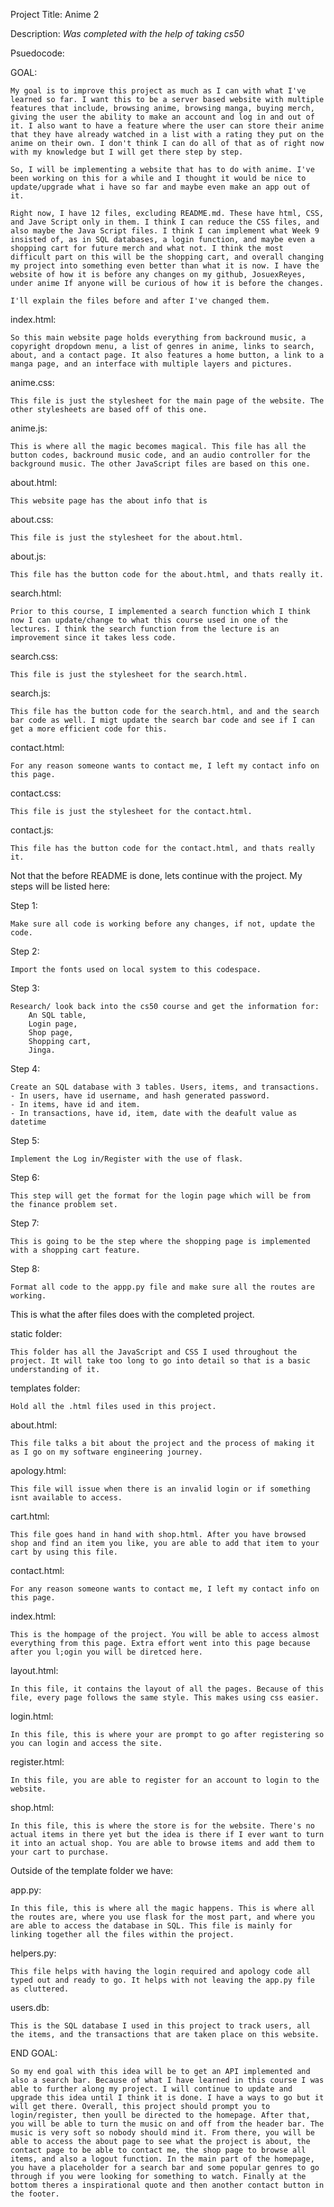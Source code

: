 Project Title: Anime 2

Description:
*Was completed with the help of taking cs50*

Psuedocode:

GOAL:

    My goal is to improve this project as much as I can with what I've learned so far. I want this to be a server based website with multiple features that include, browsing anime, browsing manga, buying merch, giving the user the ability to make an account and log in and out of it. I also want to have a feature where the user can store their anime that they have already watched in a list with a rating they put on the anime on their own. I don't think I can do all of that as of right now with my knowledge but I will get there step by step.

    So, I will be implementing a website that has to do with anime. I've been working on this for a while and I thought it would be nice to update/upgrade what i have so far and maybe even make an app out of it.

    Right now, I have 12 files, excluding README.md. These have html, CSS, and Jave Script only in them. I think I can reduce the CSS files, and also maybe the Java Script files. I think I can implement what Week 9 insisted of, as in SQL databases, a login function, and maybe even a shopping cart for future merch and what not. I think the most difficult part on this will be the shopping cart, and overall changing my project into something even better than what it is now. I have the website of how it is before any changes on my github, JosuexReyes, under anime If anyone will be curious of how it is before the changes.

    I'll explain the files before and after I've changed them.

index.html:

    So this main website page holds everything from backround music, a copyright dropdown menu, a list of genres in anime, links to search, about, and a contact page. It also features a home button, a link to a manga page, and an interface with multiple layers and pictures.

anime.css:

    This file is just the stylesheet for the main page of the website. The other stylesheets are based off of this one.

anime.js:

    This is where all the magic becomes magical. This file has all the button codes, backround music code, and an audio controller for the background music. The other JavaScript files are based on this one.

about.html:

    This website page has the about info that is

about.css:

    This file is just the stylesheet for the about.html.

about.js:

    This file has the button code for the about.html, and thats really it.

search.html:

    Prior to this course, I implemented a search function which I think now I can update/change to what this course used in one of the lectures. I think the search function from the lecture is an improvement since it takes less code.

search.css:

    This file is just the stylesheet for the search.html.

search.js:

    This file has the button code for the search.html, and and the search bar code as well. I migt update the search bar code and see if I can get a more efficient code for this.

contact.html:

    For any reason someone wants to contact me, I left my contact info on this page.

contact.css:

    This file is just the stylesheet for the contact.html.

contact.js:

    This file has the button code for the contact.html, and thats really it.


Not that the before README is done, lets continue with the project. My steps will be listed here:

Step 1:

    Make sure all code is working before any changes, if not, update the code.

Step 2:

    Import the fonts used on local system to this codespace.

Step 3:

    Research/ look back into the cs50 course and get the information for:
        An SQL table,
        Login page,
        Shop page,
        Shopping cart,
        Jinga.

Step 4:

    Create an SQL database with 3 tables. Users, items, and transactions.
    - In users, have id username, and hash generated password.
    - In items, have id and item.
    - In transactions, have id, item, date with the deafult value as datetime

Step 5:

    Implement the Log in/Register with the use of flask.

Step 6:

    This step will get the format for the login page which will be from the finance problem set.

Step 7:

    This is going to be the step where the shopping page is implemented with a shopping cart feature.

Step 8:

    Format all code to the appp.py file and make sure all the routes are working.


This is what the after files does with the completed project.

static folder:

    This folder has all the JavaScript and CSS I used throughout the project. It will take too long to go into detail so that is a basic understanding of it.

templates folder:

    Hold all the .html files used in this project.

about.html:

    This file talks a bit about the project and the process of making it as I go on my software engineering journey.
    
apology.html:

    This file will issue when there is an invalid login or if something isnt available to access.

cart.html:

    This file goes hand in hand with shop.html. After you have browsed shop and find an item you like, you are able to add that item to your cart by using this file.

contact.html:

    For any reason someone wants to contact me, I left my contact info on this page.

index.html:

    This is the hompage of the project. You will be able to access almost everything from this page. Extra effort went into this page because after you l;ogin you will be diretced here.

layout.html:

    In this file, it contains the layout of all the pages. Because of this file, every page follows the same style. This makes using css easier.

login.html:

    In this file, this is where your are prompt to go after registering so you can login and access the site.

register.html:

    In this file, you are able to register for an account to login to the website.

shop.html:

    In this file, this is where the store is for the website. There's no actual items in there yet but the idea is there if I ever want to turn it into an actual shop. You are able to browse items and add them to your cart to purchase.

Outside of the template folder we have:

app.py:

    In this file, this is where all the magic happens. This is where all the routes are, where you use flask for the most part, and where you are able to access the database in SQL. This file is mainly for linking together all the files within the project.

helpers.py:

    This file helps with having the login required and apology code all typed out and ready to go. It helps with not leaving the app.py file as cluttered.

users.db:

    This is the SQL database I used in this project to track users, all the items, and the transactions that are taken place on this website.


END GOAL:

    So my end goal with this idea will be to get an API implemented and also a search bar. Because of what I have learned in this course I was able to further along my project. I will continue to update and upgrade this idea until I think it is done. I have a ways to go but it will get there. Overall, this project should prompt you to login/register, then youll be directed to the homepage. After that, you will be able to turn the music on and off from the header bar. The music is very soft so nobody should mind it. From there, you will be able to access the about page to see what the project is about, the contact page to be able to contact me, the shop page to browse all items, and also a logout function. In the main part of the homepage, you have a placeholder for a search bar and some popular genres to go through if you were looking for something to watch. Finally at the bottom theres a inspirational quote and then another contact button in the footer.
